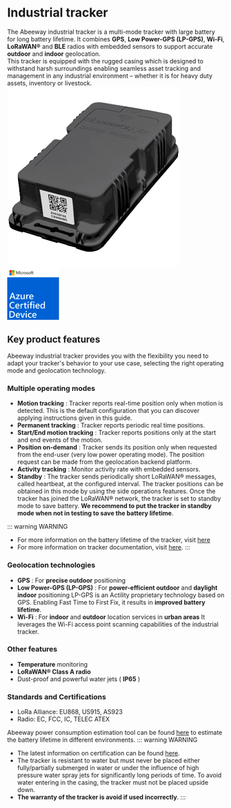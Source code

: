 
# Industrial tracker
The Abeeway industrial tracker is a multi-mode tracker with large battery for long battery lifetime. It combines **GPS**, **Low Power-GPS (LP-GPS)**, **Wi-Fi**, **LoRaWAN®** and **BLE** radios with embedded sensors to support accurate **outdoor** and **indoor** geolocation.<br/>
This tracker is equipped with the rugged casing which is designed to withstand harsh surroundings enabling seamless asset tracking and management in any industrial environment – whether it is for heavy duty assets, inventory or livestock.
<img src="./images/Industrial-Tracker-980x1024_466x486.png" border="0" width="400"/>
<img src="../../B-Feature-Topics/MicroTracker_C/images/image_azure_certification.png" border="0" />

## Key product features
Abeeway industrial tracker provides you with the flexibility you need to adapt your tracker's behavior to your use case, selecting the right operating mode and geolocation technology.
### Multiple operating modes

* **Motion tracking** : Tracker reports real-time position only when motion is detected. This is the default configuration that you can discover applying instructions given in this guide.
* **Permanent tracking** : Tracker reports periodic real time positions.
* **Start/End motion tracking** : Tracker reports positions only at the start and end events of the motion.
* **Position on-demand** : Tracker sends its position only when requested from the end-user (very low power operating mode). The position request can be made from the geolocation backend platform.
* **Activity tracking** : Monitor activity rate with embedded sensors.
* **Standby** : The tracker sends periodically short LoRaWAN® messages, called heartbeat, at the configured interval. The tracker positions can be obtained in this mode by using the side operations features. Once the tracker has joined the LoRaWAN® network, the tracker is set to standby mode to save battery. **We recommend to put the tracker in standby mode when not in testing to save the battery lifetime**.

::: warning WARNING
* For more information on the battery lifetime of the tracker, visit [here](../../D-Reference/PowerConsumption_R)
* For more information on tracker documentation, visit [here](../../D-Reference/DocLibrary_R/#TrackersRefGuide).
:::

### Geolocation technologies
* **GPS** : For **precise outdoor** positioning
* **Low Power-GPS (LP-GPS)** : For **power-efficient outdoor** and **daylight indoor** positioning
LP-GPS is an Actility proprietary technology based on GPS. Enabling Fast Time to First Fix, it results in **improved battery lifetime**.
* **Wi-Fi** : For **indoor** and **outdoor** location services in **urban areas**
It leverages the Wi-Fi access point scanning capabilities of the industrial tracker.

### Other features
* **Temperature** monitoring
* **LoRaWAN® Class A radio**
* Dust-proof and powerful water jets ( **IP65** )

### Standards and Certifications
* LoRa Alliance: EU868, US915, AS923
* Radio: EC, FCC, IC, TELEC ATEX

Abeeway power consumption estimation tool can be found [here](/D-Reference/DocLibrary_R/#abeeway-trackers) to estimate the battery lifetime in different environments.
::: warning WARNING
* The latest information on certification can be found [here](/D-Reference/DocLibrary_R/#certifications).
* The tracker is resistant to water but must never be placed either fully/partially submerged in water or under the influence of high pressure water spray jets for significantly long periods of time. To avoid water entering in the casing, the tracker must not be placed upside down. 
* **The warranty of the tracker is avoid if used incorrectly**.
:::
